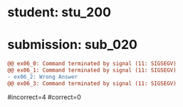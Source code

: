 # student: stu_200
# submission: sub_020

```diff
@@ ex06_0: Command terminated by signal (11: SIGSEGV)
@@ ex06_1: Command terminated by signal (11: SIGSEGV)
- ex06_2: Wrong Answer
@@ ex06_3: Command terminated by signal (11: SIGSEGV)
```
#incorrect=4
#correct=0
